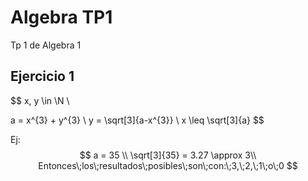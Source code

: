 # Algebra TP1
Tp 1 de Algebra 1

## Ejercicio 1
$$
x, y \in \N \\

a = x^{3} + y^{3} \\
y = \sqrt[3]{a-x^{3}} \\
x \leq \sqrt[3]{a}
$$

Ej:
$$
a = 35 \\
\sqrt[3]{35} = 3.27 \approx 3\\
Entonces\;los\;resultados\;posibles\;son\;con:\;3,\;2,\;1\;o\;0
$$